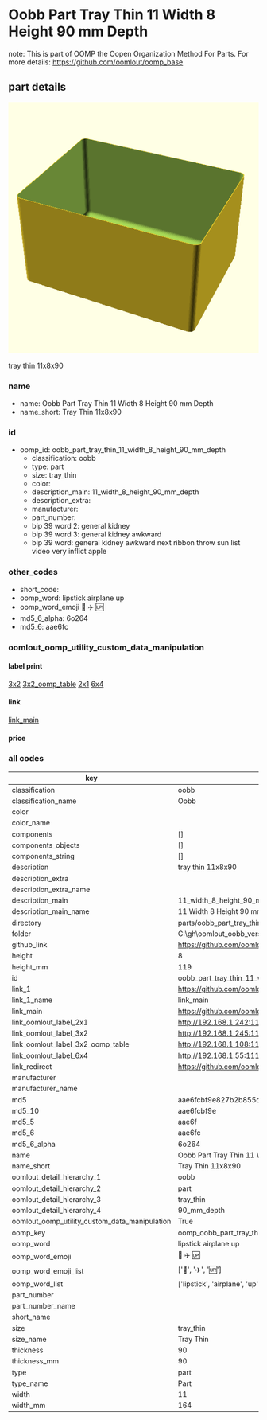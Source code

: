 # Oobb Part Tray Thin 11 Width 8 Height 90 mm Depth  

note: This is part of OOMP the Oopen Organization Method For Parts. For more details: https://github.com/oomlout/oomp_base

##  part details
  

[![](3dpr.png)](3dpr.png)

tray thin 11x8x90



### name
* name: Oobb Part Tray Thin 11 Width 8 Height 90 mm Depth
* name_short: Tray Thin 11x8x90 
### id
* oomp_id: oobb_part_tray_thin_11_width_8_height_90_mm_depth
  * classification: oobb
  * type: part
  * size: tray_thin
  * color: 
  * description_main: 11_width_8_height_90_mm_depth
  * description_extra: 
  * manufacturer: 
  * part_number: 
  * bip 39 word 2: general kidney
  * bip 39 word 3: general kidney awkward
  * bip 39 word: general kidney awkward next ribbon throw sun list video very inflict apple

### other_codes
* short_code: 
* oomp_word: lipstick airplane up
* oomp_word_emoji :lipstick: :airplane: :up:
* md5_6_alpha: 6o264
* md5_6: aae6fc






### oomlout_oomp_utility_custom_data_manipulation
#### label print
[3x2](http://192.168.1.245:1112/?label=oomp%206o264)
[3x2_oomp_table](http://192.168.1.108:1112/?label=oomp%206o264)
[2x1](http://192.168.1.242:1112/?label=oomp%206o264)
[6x4](http://192.168.1.55:1112/?label=oomp%206o264)    

#### link

[link_main](https://github.com/oomlout/oomlout_oobb_version_4_generated_parts/tree/main/navigation_oomp/oobb/part/tray_thin/11_width_8_height_90_mm_depth/part)                              

#### price







### all codes 
| key | value |  
| --- | --- |  
| classification | oobb |  
| classification_name | Oobb |  
| color |  |  
| color_name |  |  
| components | [] |  
| components_objects | [] |  
| components_string | [] |  
| description | tray thin 11x8x90 |  
| description_extra |  |  
| description_extra_name |  |  
| description_main | 11_width_8_height_90_mm_depth |  
| description_main_name | 11 Width 8 Height 90 mm Depth |  
| directory | parts/oobb_part_tray_thin_11_width_8_height_90_mm_depth |  
| folder | C:\gh\oomlout_oobb_version_4_generated_parts\parts\oobb_part_tray_thin_11_width_8_height_90_mm_depth |  
| github_link | https://github.com/oomlout/oomlout_oomp_part_src/tree/main/parts/oobb_part_tray_thin_11_width_8_height_90_mm_depth |  
| height | 8 |  
| height_mm | 119 |  
| id | oobb_part_tray_thin_11_width_8_height_90_mm_depth |  
| link_1 | https://github.com/oomlout/oomlout_oobb_version_4_generated_parts/tree/main/navigation_oomp/oobb/part/tray_thin/11_width_8_height_90_mm_depth/part |  
| link_1_name | link_main |  
| link_main | https://github.com/oomlout/oomlout_oobb_version_4_generated_parts/tree/main/navigation_oomp/oobb/part/tray_thin/11_width_8_height_90_mm_depth/part |  
| link_oomlout_label_2x1 | http://192.168.1.242:1112/?label=oomp%206o264 |  
| link_oomlout_label_3x2 | http://192.168.1.245:1112/?label=oomp%206o264 |  
| link_oomlout_label_3x2_oomp_table | http://192.168.1.108:1112/?label=oomp%206o264 |  
| link_oomlout_label_6x4 | http://192.168.1.55:1112/?label=oomp%206o264 |  
| link_redirect | https://github.com/oomlout/oomlout_oobb_version_4_generated_parts/tree/main/parts/oobb_tray_thin_11_08_90 |  
| manufacturer |  |  
| manufacturer_name |  |  
| md5 | aae6fcbf9e827b2b855c8954219e9b06 |  
| md5_10 | aae6fcbf9e |  
| md5_5 | aae6f |  
| md5_6 | aae6fc |  
| md5_6_alpha | 6o264 |  
| name | Oobb Part Tray Thin 11 Width 8 Height 90 mm Depth |  
| name_short | Tray Thin 11x8x90  |  
| oomlout_detail_hierarchy_1 | oobb |  
| oomlout_detail_hierarchy_2 | part |  
| oomlout_detail_hierarchy_3 | tray_thin |  
| oomlout_detail_hierarchy_4 | 90_mm_depth |  
| oomlout_oomp_utility_custom_data_manipulation | True |  
| oomp_key | oomp_oobb_part_tray_thin_11_width_8_height_90_mm_depth |  
| oomp_word | lipstick airplane up |  
| oomp_word_emoji | :lipstick: :airplane: :up: |  
| oomp_word_emoji_list | [':lipstick:', ':airplane:', ':up:'] |  
| oomp_word_list | ['lipstick', 'airplane', 'up'] |  
| part_number |  |  
| part_number_name |  |  
| short_name |  |  
| size | tray_thin |  
| size_name | Tray Thin |  
| thickness | 90 |  
| thickness_mm | 90 |  
| type | part |  
| type_name | Part |  
| width | 11 |  
| width_mm | 164 |  
